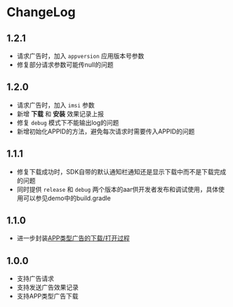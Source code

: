 # ChangeLog

## 1.2.1

* 请求广告时，加入 ``appversion`` 应用版本号参数
* 修复部分请求参数可能传null的问题

## 1.2.0

* 请求广告时，加入 ``imsi`` 参数
* 新增 **下载** 和 **安装** 效果记录上报
* 修复 ``debug`` 模式下不能输出log的问题
* 新增初始化APPID的方法，避免每次请求时需要传入APPID的问题

## 1.1.1

* 修复下载成功时，SDK自带的默认通知栏通知还是显示下载中而不是下载完成的问题
* 同时提供 ``release`` 和 ``debug`` 两个版本的aar供开发者发布和调试使用，具体使用可以参见demo中的build.gradle

## 1.1.0

* 进一步封装[APP类型广告的下载/打开过程](README.md#app-download)

## 1.0.0

* 支持广告请求
* 支持发送广告效果记录
* 支持APP类型广告下载
